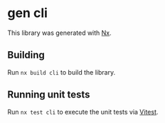 # gen cli

This library was generated with [Nx](https://nx.dev).

## Building

Run `nx build cli` to build the library.

## Running unit tests

Run `nx test cli` to execute the unit tests via [Vitest](https://vitest.dev/).

